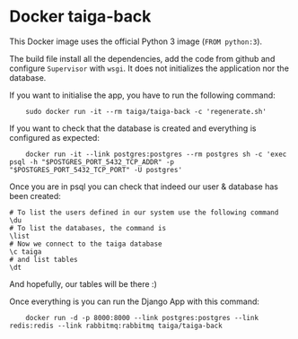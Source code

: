Docker taiga-back
=================


This Docker image uses the official Python 3 image (`FROM python:3`).

The build file install all the dependencies, add the code from github and configure `Supervisor` with `wsgi`. It does not initializes the application nor the database.

If you want to initialise the app, you have to run the following command:

        sudo docker run -it --rm taiga/taiga-back -c 'regenerate.sh'

If you want to check that the database is created and everything is configured as expected:

        docker run -it --link postgres:postgres --rm postgres sh -c 'exec psql -h "$POSTGRES_PORT_5432_TCP_ADDR" -p "$POSTGRES_PORT_5432_TCP_PORT" -U postgres'

Once you are in psql you can check that indeed our user & database has been created:

    # To list the users defined in our system use the following command
    \du
    # To list the databases, the command is
    \list
    # Now we connect to the taiga database
    \c taiga
    # and list tables
    \dt

And hopefully, our tables will be there :)


Once everything is you can run the Django App with this command:

        docker run -d -p 8000:8000 --link postgres:postgres --link redis:redis --link rabbitmq:rabbitmq taiga/taiga-back


